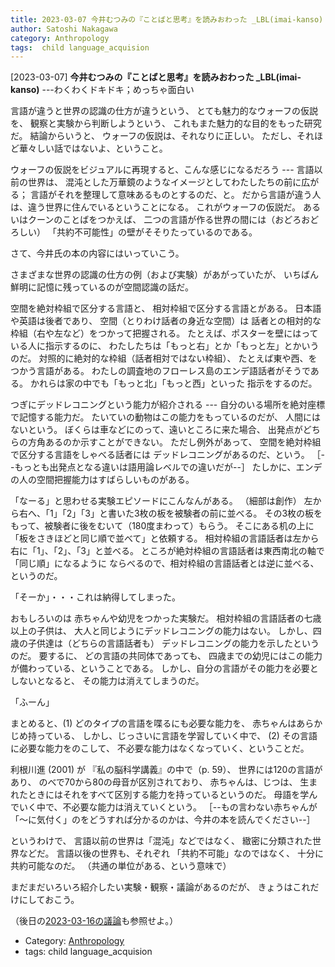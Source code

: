 ```yaml
---
title: 2023-03-07 今井むつみの『ことばと思考』を読みおわった _LBL(imai-kanso) ---わくわくドキドキ；めっちゃ面白い
author: Satoshi Nakagawa
category: Anthropology
tags:  child language_acquision
---
```


[2023-03-07] **今井むつみの『ことばと思考』を読みおわった _LBL(imai-kanso)**  ---わくわくドキドキ；めっちゃ面白い

 言語が違うと世界の認識の仕方が違うという、
とても魅力的なウォーフの仮説を、
観察と実験から判断しようという、
これもまた魅力的な目的をもった研究だ。
結論からいうと、
ウォーフの仮説は、それなりに正しい。
ただし、それほど華々しい話ではないよ、ということ。

 ウォーフの仮説をビジュアルに再現すると、こんな感じになるだろう ---
言語以前の世界は、
混沌とした万華鏡のようなイメージとしてわたしたちの前に広がる；
言語がそれを整理して意味あるものとするのだ、と。
だから言語が違う人は、違う世界に住んでいるということになる。
これがウォーフの仮説だ。
あるいはクーンのことばをつかえば、
二つの言語が作る世界の間には（おどろおどろしい）
「共約不可能性」の壁がそそりたっているのである。

 さて、今井氏の本の内容にはいっていこう。

 さまざまな世界の認識の仕方の例（および実験）があがっていたが、
いちばん鮮明に記憶に残っているのが空間認識の話だ。

 空間を絶対枠組で区分する言語と、
相対枠組で区分する言語とがある。
日本語や英語は後者であり、
空間（とりわけ話者の身近な空間）は
話者との相対的な枠組（右や左など）をつかって把握される。
たとえば、ポスターを壁にはっている人に指示するのに、
わたしたちは「もっと右」とか「もっと左」とかいうのだ。
対照的に絶対的な枠組（話者相対ではない枠組）、
たとえば東や西、をつかう言語がある。
わたしの調査地のフローレス島のエンデ語話者がそうである。
かれらは家の中でも「もっと北」「もっと西」といった
指示をするのだ。

 つぎにデッドレコニングという能力が紹介される ---
自分のいる場所を絶対座標で記憶する能力だ。
たいていの動物はこの能力をもっているのだが、
人間にはないという。
ぼくらは車などにのって、遠いところに来た場合、
出発点がどちらの方角あるのか示すことができない。
ただし例外があって、
空間を絶対枠組で区分する言語をしゃべる話者には
デッドレコニングがあるのだ、という。
［--もっとも出発点となる違いは語用論レベルでの違いだが--］
たしかに、エンデの人の空間把握能力はすばらしいものがある。

 「なーる」と思わせる実験エピソードにこんなんがある。
（細部は創作）
左から右へ、「1」「2」「3」と書いた3枚の板を被験者の前に並べる。
その3枚の板をもって、被験者に後をむいて（180度まわって）もらう。
そこにある机の上に「板をさきほどと同じ順で並べて」と依頼する。
相対枠組の言語話者は左から右に「1」、「2」、「3」と並べる。
ところが絶対枠組の言語話者は東西南北の軸で「同じ順」になるように
ならべるので、相対枠組の言語話者とは逆に並べる、というのだ。

 「そーか」・・・これは納得してしまった。

 おもしろいのは
赤ちゃんや幼児をつかった実験だ。
相対枠組の言語話者の七歳以上の子供は、
大人と同じようにデッドレコニングの能力はない。
しかし、四歳の子供達は（どちらの言語話者も）
デッドレコニングの能力を示したというのだ。
要するに、
どの言語の共同体であっても、
四歳までの幼児にはこの能力が備わっている、ということである。
しかし、自分の言語がその能力を必要としないとなると、
その能力は消えてしまうのだ。

 「ふーん」

 まとめると、(1) どのタイプの言語を喋るにも必要な能力を、
赤ちゃんはあらかじめ持っている、
しかし、じっさいに言語を学習していく中で、
(2) その言語に必要な能力をのこして、
不必要な能力はなくなっていく、ということだ。

 利根川進 (2001) が
『私の脳科学講義』の中で（p. 59）、
世界には120の言語があり、
のべで70から80の母音が区別されており、
赤ちゃんは、じつは、
生まれたときにはそれをすべて区別する能力を持っているというのだ。
母語を学んでいく中で、不必要な能力は消えていくという。
［--もの言わない赤ちゃんが「〜に気付く」のをどうすれば分かるのかは、今井の本を読んでください--］

 というわけで、
言語以前の世界は「混沌」などではなく、
緻密に分類された世界などだ。
言語以後の世界も、それぞれ
「共約不可能」なのではなく、
十分に共約可能なのだ。
（共通の単位がある、という意味で）

 まだまだいろいろ紹介したい実験・観察・議論があるのだが、
きょうはこれだけにしておこう。

 （後日の[2023-03-16の議論](2023-03-16-1.html)も参照せよ。）

- Category: [Anthropology](https://merapano.github.io/categories.html#Anthropology)
- tags:  child language_acquision
